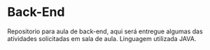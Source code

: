 # Back-End
Repositorio para aula de back-end, aqui será entregue algumas das atividades solicitadas em sala de aula. 
Linguagem utilizada JAVA. 
